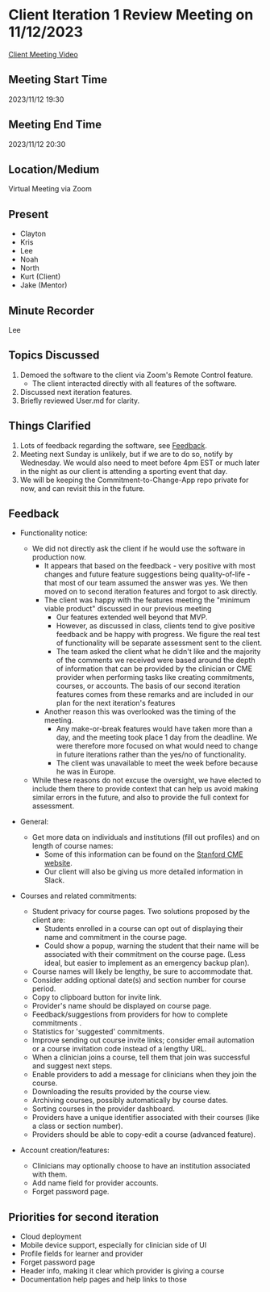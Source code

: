 # Client Iteration 1 Review Meeting on 11/12/2023
[Client Meeting Video](../../Auxiliary%20Files/Videos/IterationOneMeeting.mp4)

## Meeting Start Time

2023/11/12 19:30

## Meeting End Time

2023/11/12 20:30

## Location/Medium

Virtual Meeting via Zoom

## Present

- Clayton
- Kris
- Lee
- Noah
- North
- Kurt (Client)
- Jake (Mentor)

## Minute Recorder

Lee

## Topics Discussed

1. Demoed the software to the client via Zoom's Remote Control feature.
    - The client interacted directly with all features of the software.
2. Discussed next iteration features.
3. Briefly reviewed User.md for clarity.

## Things Clarified

1. Lots of feedback regarding the software, see [Feedback](#feedback).
2. Meeting next Sunday is unlikely, but if we are to do so, notify by Wednesday. We would also need to meet before 4pm EST or much later in the night as our client is attending a sporting event that day.
3. We will be keeping the Commitment-to-Change-App repo private for now, and can revisit this in the future.

## Feedback

- Functionality notice:
    - We did not directly ask the client if he would use the software in production now.
        - It appears that based on the feedback - very positive with most changes and future feature suggestions being
          quality-of-life - that most of our team assumed the answer was yes. We then moved on to second iteration
          features and forgot to ask directly.
        - The client was happy with the features meeting the "minimum viable product" discussed in our previous meeting
            - Our features extended well beyond that MVP.
            - However, as discussed in class, clients tend to give positive feedback and be happy with progress. We
            figure the real test of functionality will be separate assessment sent to the client.
            - The team asked the client what he didn't like and the majority of the comments we received were based around
            the depth of information that can be provided by the clinician or CME provider when performing tasks like 
            creating commitments, courses, or accounts. The basis of our second iteration features comes from these
            remarks and are included in our plan for the next iteration's features
        - Another reason this was overlooked was the timing of the meeting.
            - Any make-or-break features would have taken more than a day, and the meeting took place 1 day from the deadline.
            We were therefore more focused on what would need to change in future iterations rather than the yes/no of
            functionality.
            - The client was unavailable to meet the week before because he was in Europe.
    - While these reasons do not excuse the oversight, we have elected to include them there to provide context that can
    help us avoid making similar errors in the future, and also to provide the full context for assessment.
        

- General:
    - Get more data on individuals and institutions (fill out profiles) and on length of course names:
        - Some of this information can be found on the [Stanford CME website](https://med.stanford.edu/cme).
        - Our client will also be giving us more detailed information in Slack.

- Courses and related commitments:
    - Student privacy for course pages. Two solutions proposed by the client are:
        - Students enrolled in a course can opt out of displaying their name and commitment in the course page.
        - Could show a popup, warning the student that their name will be associated with their commitment on the course page. (Less ideal, but easier to implement as an emergency backup plan).
    - Course names will likely be lengthy, be sure to accommodate that.
    - Consider adding optional date(s) and section number for course period.
    - Copy to clipboard button for invite link.
    - Provider's name should be displayed on course page.
    - Feedback/suggestions from providers for how to complete commitments .
    - Statistics for 'suggested' commitments.
    - Improve sending out course invite links; consider email automation or a course invitation code instead of a lengthy URL.
    - When a clinician joins a course, tell them that join was successful and suggest next steps.
    - Enable providers to add a message for clinicians when they join the course.
    - Downloading the results provided by the course view.
    - Archiving courses, possibly automatically by course dates.
    - Sorting courses in the provider dashboard.
    - Providers have a unique identifier associated with their courses (like a class or section number).
    - Providers should be able to copy-edit a course (advanced feature).
    
- Account creation/features:
    - Clinicians may optionally choose to have an institution associated with them.
    - Add name field for provider accounts.
    - Forget password page.


## Priorities for second iteration
- Cloud deployment
- Mobile device support, especially for clinician side of UI
- Profile fields for learner and provider
- Forget password page
- Header info, making it clear which provider is giving a course
- Documentation help pages and help links to those
